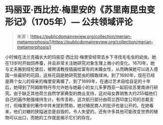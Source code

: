 <!--yml

category: 未分类

date: 2024-05-27 14:41:34

-->

# 玛丽亚·西比拉·梅里安的《苏里南昆虫变形记》（1705年）— 公共领域评论

> 来源：[https://publicdomainreview.org/collection/merian-metamorphosis/](https://publicdomainreview.org/collection/merian-metamorphosis/)

[](#p-0-1)

小时候在法兰克福长大的玛丽亚·西比拉·梅里安经常去乡下寻找毛毛虫的幼虫。她在13岁时开始饲养蚕，并且非常关注她研究对象生理上微小的变化。1670年，她与丈夫搬到纽伦堡后，被聘请教授插画给富有的未婚女性，从而确保她可以进入德国一些最好的花园，这些花园是她研究昆虫的精致绿洲。到了1690年，现在已经是两个女儿的母亲的梅里安离婚了。到了1699年，在通过艺术自给自足的十年后，她得到了阿姆斯特丹市允许她与她最小的女儿多萝西亚一起前往苏里南进行研究。由于缺乏其他荷兰自然学家典型的商业支持，这对母女靠销售大约255幅他们自己的画作勉强维持生计。有传言称，这次航行部分由荷兰西印度公司的总裁支付，但梅里安的著作中并未提到赞助，她对殖民商人的批评也是公开的。在她看来，他们对糖的狭隘迷恋是自毁的，令人失望的。还有许多其他可能改变世界的植物可以出口，而她的工作就是揭示它们的存在。
